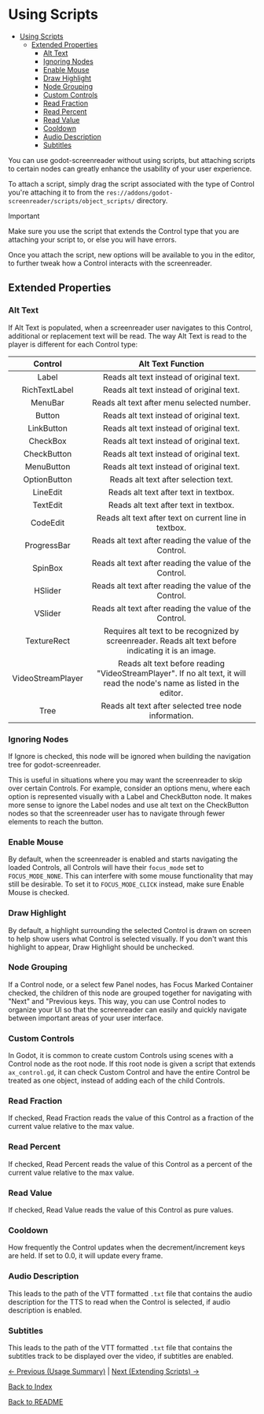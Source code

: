 # Using Scripts

- [Using Scripts](#using-scripts)
  * [Extended Properties](#extended-properties)
    + [Alt Text](#alt-text)
    + [Ignoring Nodes](#ignoring-nodes)
    + [Enable Mouse](#enable-mouse)
    + [Draw Highlight](#draw-highlight)
    + [Node Grouping](#node-grouping)
    + [Custom Controls](#custom-controls)
    + [Read Fraction](#read-fraction)
    + [Read Percent](#read-percent)
    + [Read Value](#read-value)
    + [Cooldown](#cooldown)
    + [Audio Description](#audio-description)
    + [Subtitles](#subtitles)

You can use godot-screenreader without using scripts, but attaching scripts to certain nodes can greatly enhance the usability of your user experience.

To attach a script, simply drag the script associated with the type of Control you're attaching it to from the ``res://addons/godot-screenreader/scripts/object_scripts/`` directory.

> [!IMPORTANT]  
> Make sure you use the script that extends the Control type that you are attaching your script to, or else you will have errors.

Once you attach the script, new options will be available to you in the editor, to further tweak how a Control interacts with the screenreader.

## Extended Properties

### Alt Text

If Alt Text is populated, when a screenreader user navigates to this Control, additional or replacement text will be read. The way Alt Text is read to the player is different for each Control type:

| Control        | Alt Text Function  |
|:-------------:|:-------------:|
| Label | Reads alt text instead of original text. |
| RichTextLabel | Reads alt text instead of original text. |
| MenuBar | Reads alt text after menu selected number. |
| Button | Reads alt text instead of original text. |
| LinkButton | Reads alt text instead of original text. |
| CheckBox | Reads alt text instead of original text. |
| CheckButton | Reads alt text instead of original text. |
| MenuButton | Reads alt text instead of original text. |
| OptionButton | Reads alt text after selection text. |
| LineEdit | Reads alt text after text in textbox. |
| TextEdit | Reads alt text after text in textbox. |
| CodeEdit | Reads alt text after text on current line in textbox. |
| ProgressBar | Reads alt text after reading the value of the Control. |
| SpinBox | Reads alt text after reading the value of the Control. |
| HSlider | Reads alt text after reading the value of the Control. |
| VSlider | Reads alt text after reading the value of the Control. |
| TextureRect | Requires alt text to be recognized by screenreader. Reads alt text before indicating it is an image. |
| VideoStreamPlayer | Reads alt text before reading "VideoStreamPlayer". If no alt text, it will read the node's name as listed in the editor. |
| Tree | Reads alt text after selected tree node information. |

### Ignoring Nodes

If Ignore is checked, this node will be ignored when building the navigation tree for godot-screenreader.

This is useful in situations where you may want the screenreader to skip over certain Controls. For example, consider an options menu, where each option is represented visually with a Label and CheckButton node. It makes more sense to ignore the Label nodes and use alt text on the CheckButton nodes so that the screenreader user has to navigate through fewer elements to reach the button.

### Enable Mouse

By default, when the screenreader is enabled and starts navigating the loaded Controls, all Controls will have their ``focus_mode`` set to ``FOCUS_MODE_NONE``. This can interfere with some mouse functionality that may still be desirable. To set it to ``FOCUS_MODE_CLICK`` instead, make sure Enable Mouse is checked.

### Draw Highlight

By default, a highlight surrounding the selected Control is drawn on screen to help show users what Control is selected visually. If you don't want this highlight to appear, Draw Highlight should be unchecked.

### Node Grouping

If a Control node, or a select few Panel nodes, has Focus Marked Container checked, the children of this node are grouped together for navigating with "Next" and "Previous keys. This way, you can use Control nodes to organize your UI so that the screenreader can easily and quickly navigate between important areas of your user interface.

### Custom Controls

In Godot, it is common to create custom Controls using scenes with a Control node as the root node. If this root node is given a script that extends ``ax_control.gd``, it can check Custom Control and have the entire Control be treated as one object, instead of adding each of the child Controls.

### Read Fraction

If checked, Read Fraction reads the value of this Control as a fraction of the current value relative to the max value.

### Read Percent

If checked, Read Percent reads the value of this Control as a percent of the current value relative to the max value.

### Read Value

If checked, Read Value reads the value of this Control as pure values.

### Cooldown

How frequently the Control updates when the decrement/increment keys are held. If set to 0.0, it will update every frame.

### Audio Description

This leads to the path of the VTT formatted ``.txt`` file that contains the audio description for the TTS to read when the Control is selected, if audio description is enabled.

### Subtitles

This leads to the path of the VTT formatted ``.txt`` file that contains the subtitles track to be displayed over the video, if subtitles are enabled.

[<- Previous (Usage Summary)](usage_summary.md)
 | [Next (Extending Scripts) ->](extending_scripts.md)

[Back to Index](index.md)

[Back to README](../../README.md)
